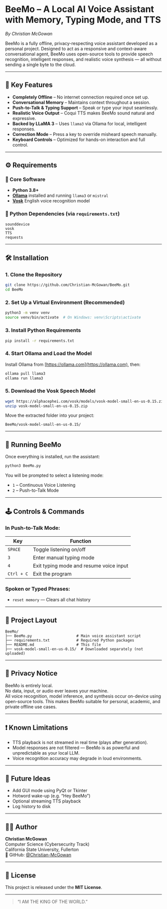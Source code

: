 # BeeMo – A Local AI Voice Assistant with Memory, Typing Mode, and TTS  
*By Christian McGowan*

BeeMo is a fully offline, privacy-respecting voice assistant developed as a personal project. Designed to act as a responsive and context-aware conversational agent, BeeMo uses open-source tools to provide speech recognition, intelligent responses, and realistic voice synthesis — all without sending a single byte to the cloud.

---

## 🧠 Key Features

- **Completely Offline** – No internet connection required once set up.
- **Conversational Memory** – Maintains context throughout a session.
- **Push-to-Talk & Typing Support** – Speak or type your input seamlessly.
- **Realistic Voice Output** – Coqui TTS makes BeeMo sound natural and expressive.
- **Backed by LLaMA 3** – Uses `llama3` via Ollama for local, intelligent responses.
- **Correction Mode** – Press a key to override misheard speech manually.
- **Keyboard Controls** – Optimized for hands-on interaction and full control.

---

## ⚙️ Requirements

### 🧱 Core Software

- **Python 3.8+**
- [**Ollama**](https://ollama.com) installed and running `llama3` or `mistral`
- [**Vosk**](https://alphacephei.com/vosk) English voice recognition model

### 🐍 Python Dependencies (via `requirements.txt`)

```
sounddevice
vosk
TTS
requests
```

---

## 🛠️ Installation

### 1. Clone the Repository

```bash
git clone https://github.com/Christian-McGowan/BeeMo.git
cd BeeMo
```

### 2. Set Up a Virtual Environment (Recommended)

```bash
python3 -m venv venv
source venv/bin/activate  # On Windows: venv\Scripts\activate
```

### 3. Install Python Requirements

```bash
pip install -r requirements.txt
```

### 4. Start Ollama and Load the Model

Install Ollama from [https://ollama.com](https://ollama.com), then:

```bash
ollama pull llama3
ollama run llama3
```

### 5. Download the Vosk Speech Model

```bash
wget https://alphacephei.com/vosk/models/vosk-model-small-en-us-0.15.zip
unzip vosk-model-small-en-us-0.15.zip
```

Move the extracted folder into your project:

```
BeeMo/vosk-model-small-en-us-0.15/
```

---

## 🚀 Running BeeMo

Once everything is installed, run the assistant:

```bash
python3 BeeMo.py
```

You will be prompted to select a listening mode:

- `1` – Continuous Voice Listening
- `2` – Push-to-Talk Mode

---

## 🕹️ Controls & Commands

### In Push-to-Talk Mode:

| Key | Function |
|-----|----------|
| `SPACE` | Toggle listening on/off |
| `3` | Enter manual typing mode |
| `4` | Exit typing mode and resume voice input |
| `Ctrl + C` | Exit the program |

### Spoken or Typed Phrases:

- `reset memory` — Clears all chat history

---

## 🧾 Project Layout

```
BeeMo/
├── BeeMo.py                    # Main voice assistant script
├── requirements.txt            # Required Python packages
├── README.md                   # This file
├── vosk-model-small-en-us-0.15/  # Downloaded separately (not uploaded)
```

---

## 🔐 Privacy Notice

BeeMo is entirely local.  
No data, input, or audio ever leaves your machine.  
All voice recognition, model inference, and synthesis occur on-device using open-source tools. This makes BeeMo suitable for personal, academic, and private offline use cases.

---

## ❗ Known Limitations

- TTS playback is not streamed in real time (plays after generation).
- Model responses are not filtered — BeeMo is as powerful and unpredictable as your local LLM.
- Voice recognition accuracy may degrade in loud environments.

---

## 🧩 Future Ideas

- Add GUI mode using PyQt or Tkinter
- Hotword wake-up (e.g. “Hey BeeMo”)
- Optional streaming TTS playback
- Log history to disk

---

## 🧑‍💻 Author

**Christian McGowan**  
Computer Science (Cybersecurity Track)  
California State University, Fullerton  
🐙 GitHub: [@Christian-McGowan](https://github.com/Christian-McGowan)

---

## 📜 License

This project is released under the **MIT License**.

---

> “I AM THE KING OF THE WORLD.”
